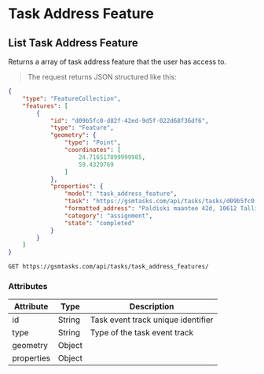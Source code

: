 # Task Address Feature

## List Task Address Feature

Returns a array of task address feature that the user has access to.

> The request returns JSON structured like this:

```json
{
    "type": "FeatureCollection",
    "features": [
        {
            "id": "d09b5fc0-d82f-42ed-9d5f-022d68f36df6",
            "type": "Feature",
            "geometry": {
                "type": "Point",
                "coordinates": [
                    24.716517899999985,
                    59.4329769
                ]
            },
            "properties": {
                "model": "task_address_feature",
                "task": "https://gsmtasks.com/api/tasks/tasks/d09b5fc0-d82f-42ed-9d5f-022d68f36df6/",
                "formatted_address": "Paldiski maantee 42d, 10612 Tallinn, Estonia",
                "category": "assignment",
                "state": "completed"
            }
        }
    ]
}
```

`GET https://gsmtasks.com/api/tasks/task_address_features/`

### Attributes

Attribute     | Type   | Description
------------  | ------ | -----------
id            | String | Task event track unique identifier
type          | String | Type of the task event track
geometry      | Object |
properties    | Object |

